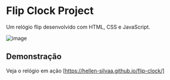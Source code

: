 # Flip Clock Project

Um relógio flip desenvolvido com HTML, CSS e JavaScript.

![image](https://github.com/hellen-moura/flip-clock/assets/127620071/4649a4d4-6efc-47c3-bf8d-329940d8e854)


## Demonstração

Veja o relógio em ação [https://hellen-silvaa.github.io/flip-clock/]

